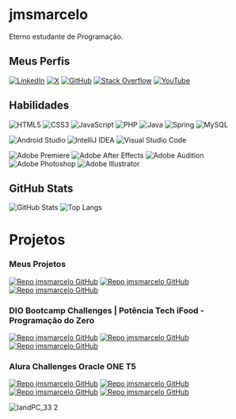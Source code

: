 # jmsmarcelo
Eterno estudante de Programação.

## Meus Perfis
[![LinkedIn](https://img.shields.io/badge/LinkedIn-0077B5?style=for-the-badge&logo=linkedin&logoColor=white)](https://www.linkedin.com/in/JMSsMarcelo/)
[![X](https://img.shields.io/badge/X-000?style=for-the-badge&logo=X)](https://x.com/JMSsMarcelo)
[![GitHub](https://img.shields.io/badge/GitHub-100000?style=for-the-badge&logo=github&logoColor=white)](https://github.com/jmsmarcelo)
[![Stack Overflow](https://img.shields.io/badge/-Stack%20overflow-FE7A16?style=for-the-badge&logo=stack-overflow&logoColor=white)](https://stackoverflow.com/users/5546568/jmsmarcelo)
[![YouTube](https://img.shields.io/badge/-YouTube-ffffff?style=for-the-badge&logo=youtube&logoColor=ff0000)](https://www.youtube.com/@JMSsMarcelo)

## Habilidades
![HTML5](https://img.shields.io/badge/HTML5-E34F26?style=for-the-badge&logo=html5&logoColor=white)
![CSS3](https://img.shields.io/badge/CSS3-1572B6?style=for-the-badge&logo=css3&logoColor=white)
![JavaScript](https://img.shields.io/badge/JavaScript-F7DF1E?style=for-the-badge&logo=javascript&logoColor=black)
![PHP](https://img.shields.io/badge/PHP-777BB4?style=for-the-badge&logo=php&logoColor=white)
![Java](https://img.shields.io/badge/java-%23ED8B00.svg?style=for-the-badge&logo=openjdk&logoColor=white)
![Spring](https://img.shields.io/badge/spring-%236DB33F.svg?style=for-the-badge&logo=spring&logoColor=white)
![MySQL](https://img.shields.io/badge/mysql-%2300f.svg?style=for-the-badge&logo=mysql&logoColor=white)

![Android Studio](https://img.shields.io/badge/Android%20Studio-3DDC84.svg?style=for-the-badge&logo=android-studio&logoColor=white)
![IntelliJ IDEA](https://img.shields.io/badge/IntelliJ%20IDEA-000000.svg?style=for-the-badge&logo=intellij-idea&logoColor=white)
![Visual Studio Code](https://img.shields.io/badge/Visual%20Studio%20Code-0078d7.svg?style=for-the-badge&logo=visual-studio-code&logoColor=white)

![Adobe Premiere](https://img.shields.io/badge/adobe%20premiere-9999ff.svg?style=for-the-badge&logo=adobe-premiere-pro&logoColor=00005b)
![Adobe After Effects](https://img.shields.io/badge/adobe%20after%20effects-9999ff.svg?style=for-the-badge&logo=adobe-after-effects&logoColor=00005b)
![Adobe Audition](https://img.shields.io/badge/adobe%20audition-9999ff.svg?style=for-the-badge&logo=adobe-audition&logoColor=00005b)
![Adobe Photoshop](https://img.shields.io/badge/adobe%20photoshop-31a8ff.svg?style=for-the-badge&logo=adobe-photoshop&logoColor=001e36)
![Adobe Illustrator](https://img.shields.io/badge/adobe%20illustrator-ff9a00.svg?style=for-the-badge&logo=adobe-illustrator&logoColor=330000)

## GitHub Stats
![GitHub Stats](https://github-readme-stats.vercel.app/api?username=jmsmarcelo&theme=transparent&bg_color=000&border_color=378141&show_icons=true&icon_color=30A3DC&title_color=378141&text_color=FFF)
![Top Langs](https://github-readme-stats-git-masterrstaa-rickstaa.vercel.app/api/top-langs/?username=jmsmarcelo&layout=compact&bg_color=000&border_color=378141&title_color=378141&text_color=FFF)

# Projetos
### Meus Projetos
[![Repo jmsmarcelo GitHub](https://github-readme-stats.vercel.app/api/pin/?username=jmsmarcelo&repo=clock-android-java&bg_color=000&border_color=378141&show_icons=true&icon_color=30A3DC&title_color=378141&text_color=FFF)](https://github.com/jmsmarcelo/clock-android-java)
[![Repo jmsmarcelo GitHub](https://github-readme-stats.vercel.app/api/pin/?username=jmsmarcelo&repo=clock&bg_color=000&border_color=378141&show_icons=true&icon_color=30A3DC&title_color=378141&text_color=FFF)](https://github.com/jmsmarcelo/Clock)
[![Repo jmsmarcelo GitHub](https://github-readme-stats.vercel.app/api/pin/?username=jmsmarcelo&repo=hasd&bg_color=000&border_color=378141&show_icons=true&icon_color=30A3DC&title_color=378141&text_color=FFF)](https://github.com/jmsmarcelo/hasd)

### DIO Bootcamp Challenges | Potência Tech iFood - Programação do Zero
[![Repo jmsmarcelo GitHub](https://github-readme-stats.vercel.app/api/pin/?username=jmsmarcelo&repo=hero-level-sorter-challenge&bg_color=000&border_color=378141&show_icons=true&icon_color=30A3DC&title_color=378141&text_color=FFF)](https://github.com/jmsmarcelo/hero-level-sorter-challenge)
[![Repo jmsmarcelo GitHub](https://github-readme-stats.vercel.app/api/pin/?username=jmsmarcelo&repo=ranked-playing-calculator&bg_color=000&border_color=378141&show_icons=true&icon_color=30A3DC&title_color=378141&text_color=FFF)](https://github.com/jmsmarcelo/ranked-playing-calculator)
[![Repo jmsmarcelo GitHub](https://github-readme-stats.vercel.app/api/pin/?username=jmsmarcelo&repo=writing-games-classes&bg_color=000&border_color=378141&show_icons=true&icon_color=30A3DC&title_color=378141&text_color=FFF)](https://github.com/jmsmarcelo/writing-games-classes)

### Alura Challenges Oracle ONE T5
[![Repo jmsmarcelo GitHub](https://github-readme-stats.vercel.app/api/pin/?username=jmsmarcelo&repo=TextDecoder&bg_color=000&border_color=378141&show_icons=true&icon_color=30A3DC&title_color=378141&text_color=FFF)](https://github.com/jmsmarcelo/TextDecoder)
[![Repo jmsmarcelo GitHub](https://github-readme-stats.vercel.app/api/pin/?username=jmsmarcelo&repo=currency-converter&bg_color=000&border_color=378141&show_icons=true&icon_color=30A3DC&title_color=378141&text_color=FFF)](https://github.com/jmsmarcelo/currency-converter)
[![Repo jmsmarcelo GitHub](https://github-readme-stats.vercel.app/api/pin/?username=jmsmarcelo&repo=alura-hotel&bg_color=000&border_color=378141&show_icons=true&icon_color=30A3DC&title_color=378141&text_color=FFF)](https://github.com/jmsmarcelo/alura-hotel)
[![Repo jmsmarcelo GitHub](https://github-readme-stats.vercel.app/api/pin/?username=jmsmarcelo&repo=alura-forum-api-rest&bg_color=000&border_color=378141&show_icons=true&icon_color=30A3DC&title_color=378141&text_color=FFF)](https://github.com/jmsmarcelo/alura-forum-api-rest)

![IandPC_33 2](https://github.com/jmsmarcelo/jmsmarcelo/assets/32857346/5c47367d-ae87-4a48-9b5c-b1e26f26add1)
